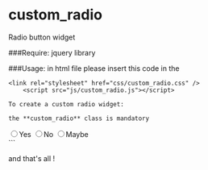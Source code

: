 # custom_radio
Radio button widget


###Require:
jquery library

###Usage:
in html file please insert this code in the <head>
```
<link rel="stylesheet" href="css/custom_radio.css" />
    <script src="js/custom_radio.js"></script>

To create a custom radio widget:

the **custom_radio** class is mandatory
```
<div class="custom_radio">
    <input type="radio" name="choice" value="yes"/><label>Yes</label>
    <input type="radio" name="choice" value="no"/><label>No</label>
    <input type="radio" name="choice" value="maybe"/><label>Maybe</label>
</div>```

and that's all !